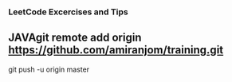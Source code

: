 ### LeetCode Excercises and Tips

## JAVAgit remote add origin https://github.com/amiranjom/training.git
git push -u origin master